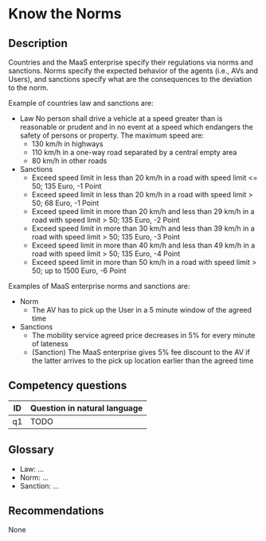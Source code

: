 # Know the Norms

## Description
Countries and the MaaS enterprise specify their regulations via norms and sanctions. Norms specify the expected behavior of the agents (i.e., AVs and Users), and sanctions specify what are the consequences to the deviation to the norm.

Example of countries law and sanctions are:
* Law No person shall drive a vehicle at a speed greater than is reasonable or prudent and in no event at a speed which endangers the safety of persons or property. The maximum speed are:
  + 130 km/h in highways
  + 110 km/h in a one-way road separated by a central empty area
  + 80 km/h in other roads
* Sanctions
  + Exceed speed limit in less than 20 km/h in a road with speed limit <= 50; 135 Euro, -1 Point
  + Exceed speed limit in less than 20 km/h in a road with speed limit > 50; 68 Euro, -1 Point
  + Exceed speed limit in more than 20 km/h and less than 29 km/h in a road with speed limit > 50; 135 Euro, -2 Point
  + Exceed speed limit in more than 30 km/h and less than 39 km/h in a road with speed limit > 50; 135 Euro, -3 Point
  + Exceed speed limit in more than 40 km/h and less than 49 km/h in a road with speed limit > 50; 135 Euro, -4 Point
  + Exceed speed limit in more than 50 km/h in a road with speed limit > 50; up to 1500 Euro, -6 Point

Examples of MaaS enterprise norms and sanctions are:
* Norm
  + The AV has to pick up the User in a 5 minute window of the agreed time
* Sanctions
  + The mobility service agreed price decreases in 5% for every minute of lateness
  + (Sanction) The MaaS enterprise gives 5% fee discount to the AV if the latter arrives to the pick up location earlier than the agreed time

## Competency questions

| ID | Question in natural language |
|---|---|
| q1 | TODO |

## Glossary
* Law: ...
* Norm: ...
* Sanction: ...

## Recommendations

None